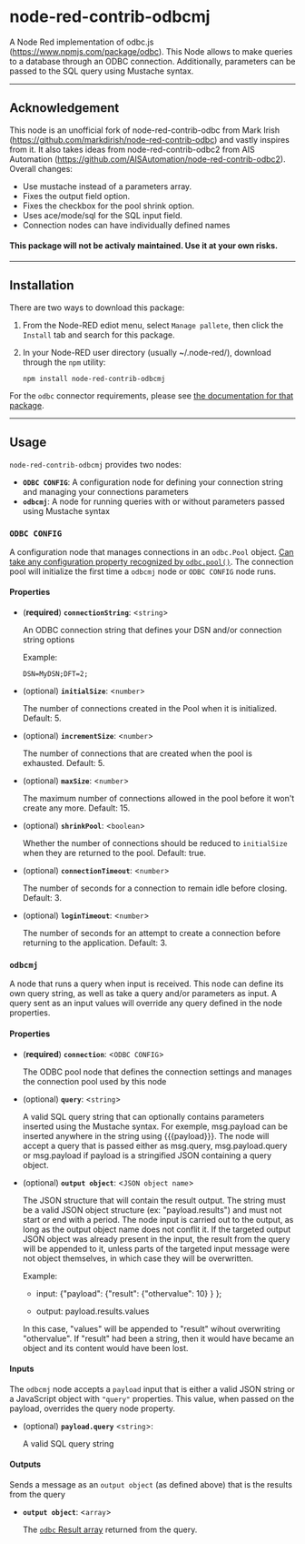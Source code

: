 # node-red-contrib-odbcmj

A Node Red implementation of odbc.js (https://www.npmjs.com/package/odbc).  This Node allows to make queries to a database through an ODBC connection.  Additionally, parameters can be passed to the SQL query using Mustache syntax.

---
## Acknowledgement

This node is an unofficial fork of node-red-contrib-odbc from Mark Irish (https://github.com/markdirish/node-red-contrib-odbc) and vastly inspires from it.  It also takes ideas from node-red-contrib-odbc2 from AIS Automation (https://github.com/AISAutomation/node-red-contrib-odbc2).  Overall changes:

  - Use mustache instead of a parameters array.
  - Fixes the output field option.
  - Fixes the checkbox for the pool shrink option.
  - Uses ace/mode/sql for the SQL input field.
  - Connection nodes can have individually defined names

#### This package will not be activaly maintained.  Use it at your own risks.
---
## Installation

There are two ways to download this package:

1. From the Node-RED ediot menu, select `Manage pallete`, then click the `Install` tab and search for this package.

2. In your Node-RED user directory (usually ~/.node-red/), download through the `npm` utility:
    ```
    npm install node-red-contrib-odbcmj
    ```

For the `odbc` connector requirements, please see [the documentation for that package](https://www.npmjs.com/package/odbc#requirements).

---
## Usage

`node-red-contrib-odbcmj` provides two nodes:

* **`ODBC CONFIG`**: A configuration node for defining your connection string and managing your connections parameters
* **`odbcmj`**: A node for running queries with or without parameters passed using Mustache syntax

### `ODBC CONFIG`

A configuration node that manages connections in an `odbc.Pool` object. [Can take any configuration property recognized by `odbc.pool()`](https://www.npmjs.com/package/odbc#constructor-odbcpoolconnectionstring). The connection pool will initialize the first time a `odbcmj` node or `ODBC CONFIG` node runs.

#### Properties

* (**required**) **`connectionString`**: <`string`>

  An ODBC connection string that defines your DSN and/or connection string options

  Example:
  ```
  DSN=MyDSN;DFT=2;
  ```
* (optional) **`initialSize`**: <`number`>

  The number of connections created in the Pool when it is initialized.  Default: 5.

* (optional) **`incrementSize`**: <`number`>

  The number of connections that are created when the pool is exhausted. Default: 5.

* (optional) **`maxSize`**: <`number`>

  The maximum number of connections allowed in the pool before it won't create any more. Default: 15.

* (optional) **`shrinkPool`**: <`boolean`>

  Whether the number of connections should be reduced to `initialSize` when they are returned to the pool. Default: true.

* (optional) **`connectionTimeout`**: <`number`>

  The number of seconds for a connection to remain idle before closing.  Default: 3.

* (optional) **`loginTimeout`**: <`number`>

  The number of seconds for an attempt to create a connection before returning to the application. Default: 3.

### `odbcmj`

A node that runs a query when input is received. This node can define its own query string, as well as take a query and/or parameters as input. A query sent as an input values will override any query defined in the node properties.

#### Properties

* (**required**) **`connection`**: <`ODBC CONFIG`>

  The ODBC pool node that defines the connection settings and manages the connection pool used by this node

* (optional) **`query`**: <`string`>

  A valid SQL query string that can optionally contains parameters inserted using the Mustache syntax.  For exemple, msg.payload can be inserted anywhere in the string using {{{payload}}}.  The node will accept a query that is passed either as msg.query, msg.payload.query or msg.payload if payload is a stringified JSON containing a query object.

* (optional) **`output object`**: <`JSON object name`>

  The JSON structure that will contain the result output.  The string must be a valid JSON object structure (ex: "payload.results") and must not start or end with a period.  The node input is carried out to the output, as long as the output object name does not conflit it.  If the targeted output JSON object was already present in the input, the result from the query will be appended to it, unless parts of the targeted input message were not object themselves, in which case they will be overwritten.

  Example:

    - input:   {"payload":
                 {"result":
                   {"othervalue": 10}
                 }
               };

    - output:  payload.results.values

    In this case, "values" will be appended to "result" wihout overwriting "othervalue".  If "result" had been a string, then it would have became an object and its content would have been lost.

#### Inputs

The `odbcmj` node accepts a `payload` input that is either a valid JSON string or a JavaScript object with `"query"` properties. This value, when passed on the payload, overrides the query node property.

* (optional) **`payload.query`** <`string`>:

  A valid SQL query string

#### Outputs

Sends a message as an `output object` (as defined above) that is the results from the query

* **`output object`**: <`array`>

  The [`odbc` Result array](https://www.npmjs.com/package/odbc#result-array) returned from the query.
